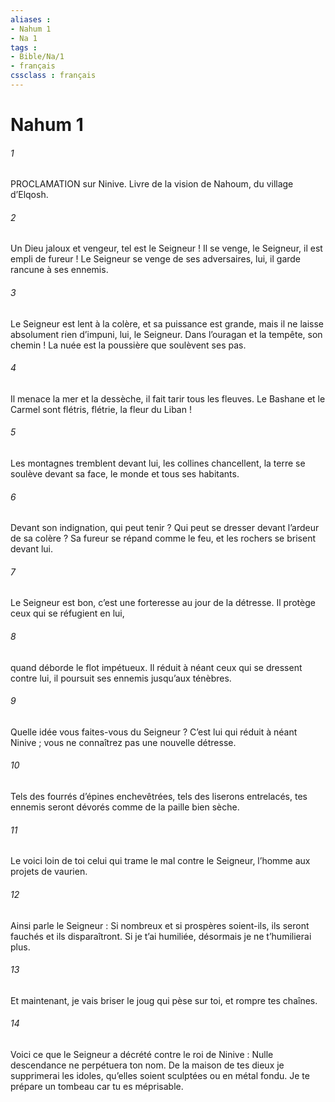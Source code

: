```yaml
---
aliases : 
- Nahum 1
- Na 1
tags : 
- Bible/Na/1
- français
cssclass : français
---
```


# Nahum 1

###### 1
PROCLAMATION sur Ninive. Livre de la vision de Nahoum, du village d’Elqosh.
###### 2
Un Dieu jaloux et vengeur, tel est le Seigneur !
Il se venge, le Seigneur, il est empli de fureur !
Le Seigneur se venge de ses adversaires,
lui, il garde rancune à ses ennemis.
###### 3
Le Seigneur est lent à la colère,
et sa puissance est grande,
mais il ne laisse absolument rien d’impuni,
lui, le Seigneur.
Dans l’ouragan et la tempête, son chemin !
La nuée est la poussière que soulèvent ses pas.
###### 4
Il menace la mer et la dessèche,
il fait tarir tous les fleuves.
Le Bashane et le Carmel sont flétris,
flétrie, la fleur du Liban !
###### 5
Les montagnes tremblent devant lui,
les collines chancellent,
la terre se soulève devant sa face,
le monde et tous ses habitants.
###### 6
Devant son indignation, qui peut tenir ?
Qui peut se dresser devant l’ardeur de sa colère ?
Sa fureur se répand comme le feu,
et les rochers se brisent devant lui.
###### 7
Le Seigneur est bon,
c’est une forteresse au jour de la détresse.
Il protège ceux qui se réfugient en lui,
###### 8
quand déborde le flot impétueux.
Il réduit à néant ceux qui se dressent contre lui,
il poursuit ses ennemis jusqu’aux ténèbres.
###### 9
Quelle idée vous faites-vous du Seigneur ?
C’est lui qui réduit à néant Ninive ;
vous ne connaîtrez pas une nouvelle détresse.
###### 10
Tels des fourrés d’épines enchevêtrées,
tels des liserons entrelacés,
tes ennemis seront dévorés
comme de la paille bien sèche.
###### 11
Le voici loin de toi
celui qui trame le mal contre le Seigneur,
l’homme aux projets de vaurien.
###### 12
Ainsi parle le Seigneur :
Si nombreux et si prospères soient-ils,
ils seront fauchés et ils disparaîtront.
Si je t’ai humiliée,
désormais je ne t’humilierai plus.
###### 13
Et maintenant, je vais briser le joug qui pèse sur toi,
et rompre tes chaînes.
###### 14
Voici ce que le Seigneur a décrété contre le roi de Ninive :
Nulle descendance ne perpétuera ton nom.
De la maison de tes dieux je supprimerai les idoles,
qu’elles soient sculptées ou en métal fondu.
Je te prépare un tombeau car tu es méprisable.
